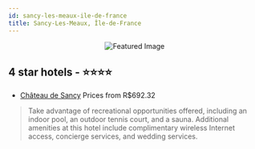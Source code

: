 ```yaml
---
id: sancy-les-meaux-ile-de-france
title: Sancy-Les-Meaux, Île-de-France
---
```


<center><img src="https://i.travelapi.com/hotels/1000000/900000/894500/894491/4250d966_z.jpg" alt="Featured Image" /></center>


##  4 star hotels - ⭐️⭐️⭐️⭐️

-    [Château de Sancy](https://us.hurb.com/hotels/sancy-les-meaux/chateau-de-sancy-JNP-JP757528?cmp=18055) Prices from R$692.32
   > Take advantage of recreational opportunities offered, including an indoor pool, an outdoor tennis court, and a sauna. Additional amenities at this hotel include complimentary wireless Internet access, concierge services, and wedding services.
